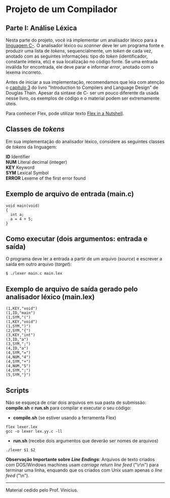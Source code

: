 # Projeto de um Compilador

## Parte I: Análise Léxica

Nesta parte do projeto, você irá implementar um analisador léxico para a [linguagem C-](../language/READMEmd). 
O analisador léxico ou _scanner_ deve ler um programa fonte e produzir uma lista de _tokens_, sequencialmente, um _token_ de cada vez, anotado com as seguintes informações: tipo do _token_ (identificador, constante inteira, etc) e sua localização no código fonte.
Se uma entrada inválida for encontrada, ele deve parar e informar _error_, anotado com o lexema incorreto.

Antes de iniciar a sua implementação, recomendamos que leia com atenção o [capítulo 3](../resources/20-chapter3.pdf) do livro "Introduction to Compilers and Language Design" de Douglas Thain. Apesar da sintaxe de C- ser um pouco diferente da usada nesse livro, os exemplos de código e o material podem ser extremamente úteis.

Para conhecer Flex, pode utilizar texto [Flex in a Nutshell](../resources/21-FlexInANutshell.pdf).

## Classes de _tokens_ 

Em sua implementação do analisador léxico, considere as seguintes classes de _tokens_ da linguagem:

__ID__      Identifier  
__NUM__     Literal decimal (integer)  
__KEY__     Keyword  
__SYM__     Lexical Symbol  
__ERROR__   Lexeme of the first error found  

  
## Exemplo de arquivo de entrada (main.c)
```
void main(void)
{
  int a;
  a = 4 + 5;
}
```

## Como executar (dois argumentos: entrada e saída)
O programa deve ler a entrada a partir de um arquivo (_source_) e escrever a saída em outro arquivo (_target_):
```
$ ./lexer main.c main.lex
```

## Exemplo de arquivo de saída gerado pelo analisador léxico (main.lex)
```
(1,KEY,"void")
(1,ID,"main")
(1,SYM,"(")
(1,KEY,"void")
(1,SYM,")")
(2,SYM,"{")
(3,KEY,"int")
(3,ID,"a")
(3,SYM,";")
(4,ID,"a")
(4,SYM,"=")
(4,NUM,"4")
(4,SYM,"+")
(4,NUM,"5")
(4,SYM,";")
(5,SYM,"}")
```

## Scripts
Não se esqueça de criar dois arquivos em sua pasta de submissão: __compile.sh__ e __run.sh__ para compilar e executar o seu código:

+ __compile.sh__ (se estiver usando a ferramenta Flex)
```
flex lexer.lex
gcc -o lexer lex.yy.c -ll
```

+ __run.sh__ (recebe dois argumentos que deverão ser nomes de arquivos)
```
./lexer $1 $2
```

__Observação Importante sobre__ ___Line Endings___: Arquivos de texto criados com DOS/Windows machines usam _carriage return_ _line feed_ ("\r\n") para terminar uma linha, enquando que os criados com Unix usam apenas o _line feed_ ("\n").

-----
Material cedido pelo Prof. Vinicius.
